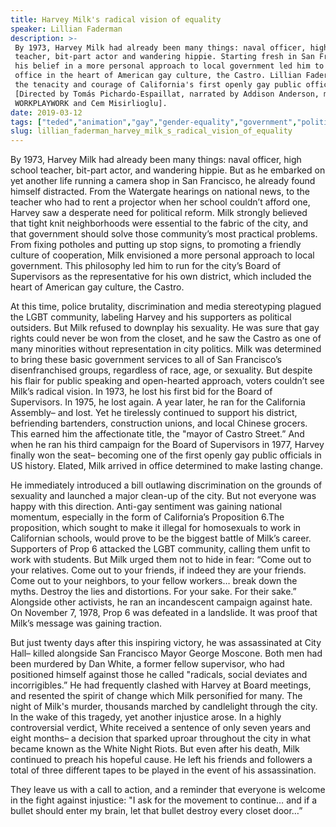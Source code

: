```yaml
---
title: Harvey Milk's radical vision of equality
speaker: Lillian Faderman
description: >-
 By 1973, Harvey Milk had already been many things: naval officer, high school
 teacher, bit-part actor and wandering hippie. Starting fresh in San Francisco,
 his belief in a more personal approach to local government led him to run for
 office in the heart of American gay culture, the Castro. Lillian Faderman details
 the tenacity and courage of California's first openly gay public official.
 [Directed by Tomás Pichardo-Espaillat, narrated by Addison Anderson, music by
 WORKPLAYWORK and Cem Misirlioglu].
date: 2019-03-12
tags: ["teded","animation","gay","gender-equality","government","politics","activism","culture","policy","history","world-cultures","united-states"]
slug: lillian_faderman_harvey_milk_s_radical_vision_of_equality
---
```


By 1973, Harvey Milk had already been many things: naval officer, high school teacher,
bit-part actor, and wandering hippie. But as he embarked on yet another life running a
camera shop in San Francisco, he already found himself distracted. From the Watergate
hearings on national news, to the teacher who had to rent a projector when her school
couldn’t afford one, Harvey saw a desperate need for political reform. Milk strongly
believed that tight knit neighborhoods were essential to the fabric of the city, and that
government should solve those community’s most practical problems. From fixing potholes
and putting up stop signs, to promoting a friendly culture of cooperation, Milk
envisioned a more personal approach to local government. This philosophy led him to run 
for the city’s Board of Supervisors as the representative for his own district, which
included the heart of American gay culture, the Castro.

At this time, police brutality, discrimination and media stereotyping plagued the LGBT
community, labeling Harvey and his supporters as political outsiders. But Milk refused to
 downplay his sexuality. He was sure that gay rights could never be won from the closet,
and he saw the Castro as one of many minorities without representation in city politics.
Milk was determined to bring these basic government services to all of San Francisco’s
disenfranchised groups, regardless of race, age, or sexuality. But despite his flair for
public speaking and open-hearted approach, voters couldn’t see Milk’s radical vision. In
1973, he lost his first bid for the Board of Supervisors. In 1975, he lost again. A year
later, he ran for the California Assembly– and lost. Yet he tirelessly continued to
support his district, befriending bartenders, construction unions, and local Chinese
grocers. This earned him the affectionate title, the "mayor of Castro Street.” And when
he ran his third campaign for the Board of Supervisors in 1977, Harvey finally won the
seat– becoming one of the first openly gay public officials in US history. Elated, Milk
arrived in office determined to make lasting change.

He immediately introduced a bill outlawing discrimination on the grounds of sexuality and
launched a major clean-up of the city. But not everyone was happy with this direction.
Anti-gay sentiment was gaining national momentum, especially in the form of California’s
Proposition 6.The proposition, which sought to make it illegal for homosexuals to work 
in Californian schools, would prove to be the biggest battle of Milk’s career. Supporters
of Prop 6 attacked the LGBT community, calling them unfit to work with students. But Milk
urged them not to hide in fear: “Come out to your relatives. Come out to your friends, if
indeed they are your friends. Come out to your neighbors, to your fellow workers… break
down the myths. Destroy the lies and distortions. For your sake. For their sake.”
Alongside other activists, he ran an incandescent campaign against hate. On November 7,
1978, Prop 6 was defeated in a landslide. It was proof that Milk’s message was gaining
traction.

But just twenty days after this inspiring victory, he was assassinated at City Hall–
killed alongside San Francisco Mayor George Moscone. Both men had been murdered by Dan
White, a former fellow supervisor, who had positioned himself against those he called
"radicals, social deviates and incorrigibles.” He had frequently clashed with Harvey at
Board meetings, and resented the spirit of change which Milk personified for many. The
night of Milk's murder, thousands marched by candlelight through the city. In the wake of
this tragedy, yet another injustice arose. In a highly controversial verdict, White
received a sentence of only seven years and eight months– a decision that sparked uproar 
throughout the city in what became known as the White Night Riots. But even after his
death, Milk continued to preach his hopeful cause. He left his friends and followers a
total of three different tapes to be played in the event of his assassination.

They leave us with a call to action, and a reminder that everyone is welcome in the fight
against injustice: "I ask for the movement to continue… and if a bullet should enter my
brain, let that bullet destroy every closet door…”

<!--
ad_duration=0
event="TED-Ed"
external_start_time=0
intro_duration=0
is_subtitle_required="False"
is_talk_featured="False"
language="en"
language_swap="False"
native_language="en"
number_of_related_talks=6
number_of_speakers=1
number_of_subtitled_videos=0
number_of_tags=12
number_of_talk_download_languages=17
number_of_talk_more_resources=0
number_of_talk_recommendations=0
number_of_talks_take_actions=0
post_ad_duration=0
published_timestamp="2019-03-12 18:15:22"
recording_date="2019-03-12"
speaker_is_published=0
speaker_name="Lillian Faderman"
talk_name="Harvey Milk's radical vision of equality"
talks_tags=["teded","animation","gay","gender-equality","government","politics","activism","culture","policy","history","world-cultures","united-states"]
url_photo_talk="https://s3.amazonaws.com/talkstar-photos/uploads/9218c9b5-cbce-429f-8977-af66610aa3d7/harveymilk_textless.jpg"
url_webpage="https://www.ted.com/talks/lillian_faderman_harvey_milk_s_radical_vision_of_equality"
video_type_name="TED-Ed Original"
-->